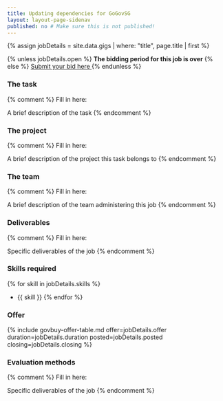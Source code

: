 ```yaml
---
title: Updating dependencies for GoGovSG
layout: layout-page-sidenav
published: no # Make sure this is not published!
---
```


{% assign jobDetails = site.data.gigs | where: "title", page.title | first %}

{% unless jobDetails.open %}
**The bidding period for this job is over**
{% else %}
<a href="{{ jobDetails.bid_link }}" class="sgds-button is-primary">
  Submit your bid here
</a>
{% endunless %}


### The task

{% comment %}
Fill in here:

A brief description of the task
{% endcomment %}

### The project

{% comment %}
Fill in here:

A brief description of the project this task belongs to
{% endcomment %}

### The team

{% comment %}
Fill in here:

A brief description of the team administering this job
{% endcomment %}

### Deliverables

{% comment %}
Fill in here:

Specific deliverables of the job
{% endcomment %}

### Skills required

{% for skill in jobDetails.skills %}
- {{ skill }}
{% endfor %}

### Offer

{% include govbuy-offer-table.md 
  offer=jobDetails.offer duration=jobDetails.duration
  posted=jobDetails.posted closing=jobDetails.closing %}

### Evaluation methods

{% comment %}
Fill in here:

Specific deliverables of the job
{% endcomment %}
